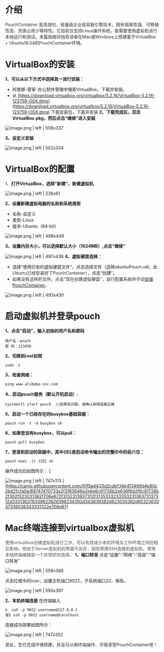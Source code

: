 # 介绍
<span data-type="color" style="color:rgb(47, 47, 47)"><span data-type="background" style="background-color:rgb(255, 255, 255)">PouchContainer 是高效的、轻量级企业级容器引擎技术，拥有隔离性强、可移植性高、资源占用少等特性</span></span>。<span data-type="color" style="color:rgb(36, 41, 46)"><span data-type="background" style="background-color:rgb(255, 255, 255)">它目前仅支持Linux操作系统，故需要使用虚拟机进行本地运行和测试。本篇指南将指导读者在Mac或Windows上搭建基于VirtualBox + Ubuntu16.04的PouchContainer环境。</span></span>

# VirtualBox的安装
__1、可以从以下方式中选择其一进行安装：__
* 阿里郎-管家-办公软件管理中搜索VirtualBox，下载并安装。
* 从<span data-type="color" style="color:rgb(36, 41, 46)"><span data-type="background" style="background-color:rgb(255, 255, 255)"> </span></span>[https://download.virtualbox.org/virtualbox/5.2.16/VirtualBox-5.2.16-123759-OSX.dmg](https://download.virtualbox.org/virtualbox/5.2.16/VirtualBox-5.2.16-123759-OSX.dmg)<span data-type="color" style="color:rgb(36, 41, 46)"><span data-type="background" style="background-color:rgb(255, 255, 255)"> 下载安装包，下载并安装</span></span>
__2、下载完成后，双击VirtualBox.pkg，然后点击“继续”进入安装__


![image.png | left | 506x337](https://cdn.nlark.com/lark/0/2018/png/135654/1532951526444-e74b8693-7e36-40f9-b1da-84d4658d0389.png "")

__3、自定义安装__


![image.png | left | 502x334](https://cdn.nlark.com/lark/0/2018/png/135654/1532951637319-dd1a8547-4c4c-4db1-91cd-4fb9ec386d93.png "")

<div data-type="alignment" data-value="center" style="text-align:center">
  <div data-type="p"></div>
</div>

# VirtualBox的配置
1、__打开VirtualBox，选择"新建"，新建虚拟机__

![image.png | left | 236x61](https://cdn.nlark.com/lark/0/2018/png/124199/1532951984471-9dc5e69b-04d6-4ca3-acfe-cb33341445c4.png "")

__2、设置新建虚拟电脑的名称和系统类型__
* 名称-自定义
* 类型-Linux
* 版本-Ubuntu（64-bit）


![image.png | left | 498x449](https://cdn.nlark.com/lark/0/2018/png/124199/1532952147747-22a62b89-a974-4e25-a835-1327ba455f78.png "")

__3、设置内存大小，可以选择默认大小（1024MB）,点击“继续”__

![image.png | left | 497x438](https://cdn.nlark.com/lark/0/2018/png/124199/1532952488126-781dcfd5-521e-46cb-88b0-fe55ddc6c2de.png "")
__4、虚拟硬盘选择：__
* 选择“使用已有的虚拟硬盘文件”，点击选择文件（选择ubuntuPouch.vdi，此<span data-type="color" style="color:rgb(36, 41, 46)"><span data-type="background" style="background-color:rgb(255, 255, 255)">Ubuntu已经安装好了PouchContainer</span></span>），点击“创建”。
* <span data-type="color" style="color:rgb(36, 41, 46)"><span data-type="background" style="background-color:rgb(255, 255, 255)">如果没有这样的文件。点击“现在创建虚拟硬盘”，自行配置系统并手动</span></span>[安装PouchContainer](https://github.com/alibaba/pouch/blob/master/INSTALLATION.md)。


![image.png | left | 493x430](https://cdn.nlark.com/lark/0/2018/png/124199/1532965407472-70a22b38-dfbb-4598-97ce-f2188ad7bd5d.png "")

# 启动虚拟机并登录pouch
__1、点击“启动”，输入初始的用户名和密码__
```plain
用户名：pouch
密 码：123456
```
__2、切换到root权限__
```plain
sudo -i
```
__3、检查网络：__
```html
ping www.alibaba-inc.com
```
__4、启动pouch服务（默认开机启动）:__
```
systemctl start pouch  //如果有问题，请确认网络连接正确
```
__5、启动一个已经存在的busybox基础容器：__
```
pouch run -t -d busybox sh
```
__6、如果您没有busybox，可以pull：__
```
pouch pull busybox
```
__7、登录到启动的容器中，其中{ID}是启动命令输出的完整ID中的前六位：__
```
pouch exec -it {ID} sh
```

操作成功后如图所示：
[

![image.png | left | 747x113](https://camo.githubusercontent.com/91f9a4433d2cdbf34b4f3469d4e80c2bd21cfa0a/68747470733a2f2f63646e2e6e6c61726b2e636f6d2f6c61726b2f302f323031382f706e672f3132313937312f313533323335323136373137312d33313637633962362d396234392d343639382d623035362d6532363037336536343331322e706e67 "")
](https://camo.githubusercontent.com/91f9a4433d2cdbf34b4f3469d4e80c2bd21cfa0a/68747470733a2f2f63646e2e6e6c61726b2e636f6d2f6c61726b2f302f323031382f706e672f3132313937312f313533323335323136373137312d33313637633962362d396234392d343639382d623035362d6532363037336536343331322e706e67)

# Mac终端连接到virtualbox虚拟机
<span data-type="color" style="color:rgb(79, 79, 79)"><span data-type="background" style="background-color:rgb(255, 255, 255)">使用virtualbox创建虚拟机进行工作，可以有效减少本机环境与工作环境之间的相互影响。但由于Server虚拟机的界面不友好，因而使用SSH连接到虚拟机，使用本地终端编辑是一个非常好的选择。</span></span>
__1、端口转发__
点击“设置”-“网络”-“高级”-“端口转发”


![image.png | left | 558x389](https://cdn.nlark.com/lark/0/2018/png/135654/1532955458851-bc1c46ed-1ad9-4714-8d4c-1a2deb83f5ec.png "")


点击红框中的icon，设置主机端口9022，子系统端口22，保存。


![image.png | left | 550x397](https://cdn.nlark.com/lark/0/2018/png/135654/1532955772003-e4dba259-6dae-46bf-96a8-bc9c38f10115.png "")

__2、本机终端连接__
在终端输入
```plain
$  ssh -p 9022 username@127.0.0.1
或$ ssh -p 9022 username@localhost
```
连接成功效果如图所示：


![image.png | left | 747x352](https://cdn.nlark.com/lark/0/2018/png/135654/1532956235912-f6789f20-c0e8-4758-8f5e-a76fea5b61b7.png "")

<span data-type="color" style="color:rgb(36, 41, 46)"><span data-type="background" style="background-color:rgb(255, 255, 255)">至此，您已完成环境搭建，并且可以用终端操作，尽情享受PouchContainer吧！</span></span>

